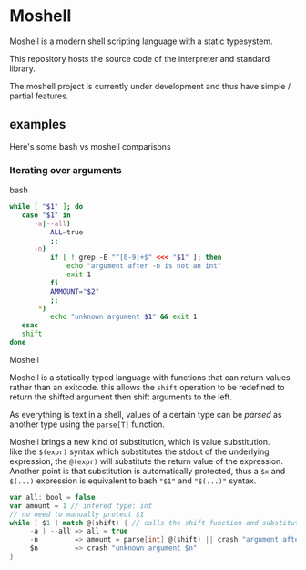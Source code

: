 # Moshell
Moshell is a modern shell scripting language with a static typesystem.

This repository hosts the source code of the interpreter and standard library.

The moshell project is currently under development and thus have simple / partial features.

## examples
Here's some bash vs moshell comparisons

### Iterating over arguments 
bash 
```bash
while [ "$1" ]; do
   case "$1" in
      -a|--all) 
          ALL=true
          ;;
      -n)
          if [ ! grep -E "^[0-9]+$" <<< "$1" ]; then 
              echo "argument after -n is not an int"
              exit 1
          fi
          AMMOUNT="$2"
          ;;
       *)
          echo "unknown argument $1" && exit 1
   esac
   shift
done
```

Moshell 

Moshell is a statically typed language with functions that can return values rather than an exitcode. this allows the `shift` operation to be redefined to return the shifted argument then shift arguments to the left.

As everything is text in a shell, values of a certain type can be _parsed_ as another type using the `parse[T]` function.

Moshell brings a new kind of substitution, which is value substitution.  
like the `$(expr)` syntax which substitutes the stdout of the underlying expression, the `@(expr)` will substitute the return value of the expression.  
Another point is that substitution is automatically protected, thus a `$x` and `$(...)` expression is equivalent to bash `"$1"` and `"$(...)"` syntax.

```scala
var all: bool = false
var amount = 1 // infered type: int
// no need to manually protect $1
while [ $1 ] match @(shift) { // calls the shift function and substitutes is return value
     -a | --all => all = true
     -n         => amount = parse[int] @(shift) || crash "argument after -n is not an int" 
     $n         => crash "unknown argument $n"
} 
```

